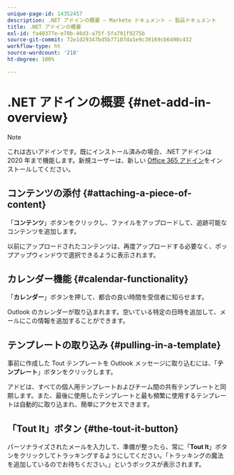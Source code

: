 ```yaml
---
unique-page-id: 14352457
description: .NET アドインの概要 — Marketo ドキュメント — 製品ドキュメント
title: .NET アドインの概要
exl-id: fa40377e-e70b-46d3-a75f-5fa791f9275b
source-git-commit: 72e1d29347bd5b77107da1e9c30169cb6490c432
workflow-type: ht
source-wordcount: '218'
ht-degree: 100%

---
```


# .NET アドインの概要 {#net-add-in-overview}

>[!NOTE]
>
>これは古いアドインです。既にインストール済みの場合、.NET アドインは 2020 年まで機能します。新規ユーザーは、新しい [Office 365 アドイン](https://s3.amazonaws.com/tout-user-store/outlook-mac/assets/install_tout_add-in_outlook_mac.pdf)をインストールしてください。

## コンテンツの添付 {#attaching-a-piece-of-content}

「**コンテンツ**」ボタンをクリックし、ファイルをアップロードして、追跡可能なコンテンツを追加します。

以前にアップロードされたコンテンツは、再度アップロードする必要なく、ポップアップウィンドウで選択できるように表示されます。

## カレンダー機能 {#calendar-functionality}

「**カレンダー**」ボタンを押して、都合の良い時間を受信者に知らせます。

Outlook のカレンダーが取り込まれます。空いている特定の日時を追加して、メールにこの情報を追加することができます。

## テンプレートの取り込み {#pulling-in-a-template}

事前に作成した Tout テンプレートを Outlook メッセージに取り込むには、「**テンプレート**」ボタンをクリックします。

アドビは、すべての個人用テンプレートおよびチーム間の共有テンプレートと同期します。また、最後に使用したテンプレートと最も頻繁に使用するテンプレートは自動的に取り込まれ、簡単にアクセスできます。

## 「Tout It」ボタン {#the-tout-it-button}

パーソナライズされたメールを入力して、準備が整ったら、常に「**Tout It**」ボタンをクリックしてトラッキングするようにしてください。「トラッキングの魔法を追加しているのでお待ちください。」というボックスが表示されます。
